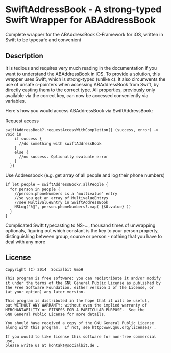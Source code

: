 # SwiftAddressBook - A strong-typed Swift Wrapper for ABAddressBook

Complete wrapper for the ABAddressBook C-Framework for iOS, written in Swift to be typesafe and convenient

## Description

  It is tedious and requires very much reading in the documentation if you want to understand the ABAddressBook in iOS. To provide a solution, this wrapper uses Swift, which is strong-typed (unlike c). It also circumvents the use of unsafe c-pointers when accessing ABAddressBook from Swift, by directly casting them to the correct type. All properties, previously only available via the correct key, can now be accessed conveniently via variables.
  
  Here´s how you would access ABAddressBook via SwiftAddressBook:
  
  Request access
  
    swiftAddressBook?.requestAccessWithCompletion({ (success, error) -> Void in
        if success {
          //do something with swiftAddressBook
        }
        else {
          //no success. Optionally evaluate error
        }
      })
  
  Use Addressbook (e.g. get array of all people and log their phone numbers)
  
    if let people = swiftAddressBook?.allPeople {
      for person in people {
        //person.phoneNumbers is a "multivalue" entry
        //so you get an array of MultivalueEntrys
        //see MultivalueEntry in SwiftAddressBook
        NSLog("%@", person.phoneNumbers?.map( {$0.value} ))
      }
    }
  
  Complicated Swift typecasting to NS-..., thousand times of unwrapping optionals, figuring out which constant is the key to your person property, distinguishing between group, source or person - nothing that you have to deal with any more

## License  
    Copyright (C) 2014  Socialbit GmbH
    
    This program is free software: you can redistribute it and/or modify
    it under the terms of the GNU General Public License as published by
    the Free Software Foundation, either version 3 of the License, or
    (at your option) any later version.
    
    This program is distributed in the hope that it will be useful,
    but WITHOUT ANY WARRANTY; without even the implied warranty of
    MERCHANTABILITY or FITNESS FOR A PARTICULAR PURPOSE.  See the
    GNU General Public License for more details.
    
    You should have received a copy of the GNU General Public License
    along with this program.  If not, see http:www.gnu.org/licenses/ .
    
    If you would to like license this software for non-free commercial use,
    please write us at kontakt@socialbit.de .
